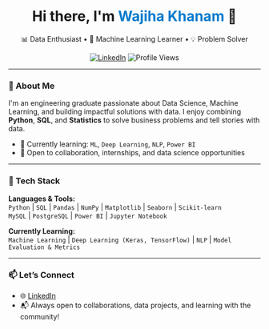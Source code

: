 <!-- Banner-style Introduction -->
<h1 align="center">Hi there, I'm <span style="color:#007acc;">Wajiha Khanam</span> 👋</h1>
<p align="center">
  📊 Data Enthusiast • 🧠 Machine Learning Learner • 💡 Problem Solver  
</p>
<p align="center">
  <a href="https://www.linkedin.com/in/wajiha-khanam"><img src="https://img.shields.io/badge/LinkedIn-Wajiha%20Khanam-blue?logo=linkedin" alt="LinkedIn"></a>
  <img src="https://komarev.com/ghpvc/?username=wajiha-khanam&style=flat-square" alt="Profile Views" />
</p>

---

### 🧠 About Me

I'm an engineering graduate passionate about Data Science, Machine Learning, and building impactful solutions with data. I enjoy combining **Python**, **SQL**, and **Statistics** to solve business problems and tell stories with data.

- 🌱 Currently learning: `ML`, `Deep Learning`, `NLP`, `Power BI`
- 🤝 Open to collaboration, internships, and data science opportunities

---

### 🔧 Tech Stack

**Languages & Tools:**  
`Python` | `SQL` | `Pandas` | `NumPy` | `Matplotlib` | `Seaborn` | `Scikit-learn`  
`MySQL` | `PostgreSQL` | `Power BI` | `Jupyter Notebook`  

**Currently Learning:**  
`Machine Learning` | `Deep Learning (Keras, TensorFlow)` | `NLP` | `Model Evaluation & Metrics`

---

### 📫 Let’s Connect

- 🌐 [LinkedIn](https://www.linkedin.com/in/wajiha-khanam)
- 📬 Always open to collaborations, data projects, and learning with the community!


